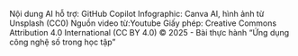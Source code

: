 Nội dung AI hỗ trợ: GitHub Copilot
Infographic: Canva AI, hình ảnh từ Unsplash (CC0)
Nguồn video từ:Youtube
Giấy phép: Creative Commons Attribution 4.0 International (CC BY 4.0)
© 2025 - Bài thực hành “Ứng dụng công nghệ số trong học tập”
